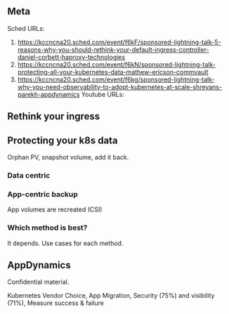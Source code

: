 ## Meta
Sched URLs:
1. https://kccncna20.sched.com/event/f6kF/sponsored-lightning-talk-5-reasons-why-you-should-rethink-your-default-ingress-controller-daniel-corbett-haproxy-technologies
1. https://kccncna20.sched.com/event/f6kN/sponsored-lightning-talk-protecting-all-your-kubernetes-data-mathew-ericson-commvault
1. https://kccncna20.sched.com/event/f6kg/sponsored-lightning-talk-why-you-need-observability-to-adopt-kubernetes-at-scale-shreyans-parekh-appdynamics
Youtube URLs:

## Rethink your ingress

## Protecting your k8s data
Orphan PV, snapshot volume, add it back.

### Data centric
### App-centric backup
App volumes are recreated (CSI)

### Which method is best?
It depends. Use cases for each method.

## AppDynamics
Confidential material.

Kubernetes Vendor Choice, App Migration, Security (75%) and visibility (71%), Measure success & failure
